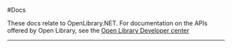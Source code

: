 ﻿#Docs

These docs relate to OpenLibrary.NET.
For documentation on the APIs offered by Open Library, see the [Open Library Developer center](https://openlibrary.org/developers/api)
***